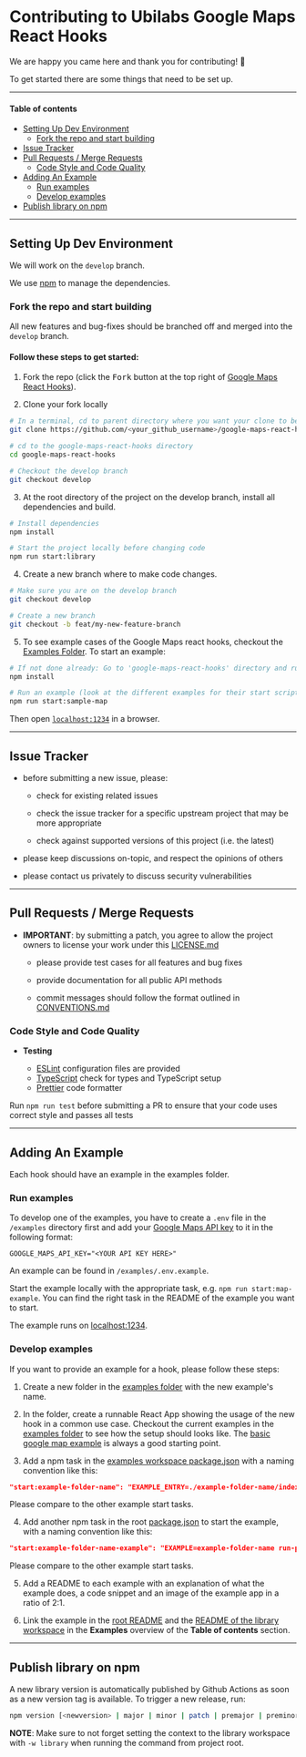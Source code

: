 # Contributing to Ubilabs Google Maps React Hooks

We are happy you came here and thank you for contributing! 🎉

To get started there are some things that need to be set up.

---

#### Table of contents

- [Setting Up Dev Environment](#setting-up-dev-environment)
  - [Fork the repo and start building](#fork-the-repo-and-start-building)
- [Issue Tracker](#issue-tracker)
- [Pull Requests / Merge Requests](#pull-requests--merge-requests)
  - [Code Style and Code Quality](#code-style-and-code-quality)
- [Adding An Example](#adding-an-example)
  - [Run examples](#run-examples)
  - [Develop examples](#develop-examples)
- [Publish library on npm](#publish-library-on-npm)

---

## Setting Up Dev Environment

We will work on the `develop` branch.

We use [npm](https://www.npmjs.com/) to manage the dependencies.

### Fork the repo and start building

All new features and bug-fixes should be branched off and merged into the `develop` branch.

#### Follow these steps to get started:

1. Fork the repo (click the <kbd>Fork</kbd> button at the top right of [Google Maps React Hooks](https://github.com/ubilabs/google-maps-react-hooks)).

2. Clone your fork locally

```bash
# In a terminal, cd to parent directory where you want your clone to be, then
git clone https://github.com/<your_github_username>/google-maps-react-hooks.git

# cd to the google-maps-react-hooks directory
cd google-maps-react-hooks

# Checkout the develop branch
git checkout develop
```

3. At the root directory of the project on the develop branch, install all dependencies and build.

```bash
# Install dependencies
npm install

# Start the project locally before changing code
npm run start:library
```

4. Create a new branch where to make code changes.

```bash
# Make sure you are on the develop branch
git checkout develop

# Create a new branch
git checkout -b feat/my-new-feature-branch
```

5. To see example cases of the Google Maps react hooks, checkout the [Examples Folder](./examples). To start an example:

```bash
# If not done already: Go to 'google-maps-react-hooks' directory and run:
npm install

# Run an example (look at the different examples for their start scripts):
npm run start:sample-map
```

Then open [`localhost:1234`](http://localhost:1234) in a browser.

---

## Issue Tracker

- before submitting a new issue, please:

  - check for existing related issues

  - check the issue tracker for a specific upstream project that may be more appropriate

  - check against supported versions of this project (i.e. the latest)

- please keep discussions on-topic, and respect the opinions of others

- please contact us privately to discuss security vulnerabilities

---

## Pull Requests / Merge Requests

- **IMPORTANT**: by submitting a patch, you agree to allow the project owners to license your work under this [LICENSE.md](LICENSE.md)

  - please provide test cases for all features and bug fixes

  - provide documentation for all public API methods

  - commit messages should follow the format outlined in [CONVENTIONS.md](CONVENTIONS.md)

### Code Style and Code Quality

- **Testing**

  - [ESLint](https://eslint.org/) configuration files are provided
  - [TypeScript](https://www.typescriptlang.org/) check for types and TypeScript setup
  - [Prettier](https://prettier.io/) code formatter

Run `npm run test` before submitting a PR to ensure that your code uses correct style and passes all tests

---

## Adding An Example

Each hook should have an example in the examples folder.

### Run examples

To develop one of the examples, you have to create a `.env` file in the `/examples` directory first and add your [Google Maps API key](https://developers.google.com/maps/documentation/embed/get-api-key#:~:text=Go%20to%20the%20Google%20Maps%20Platform%20%3E%20Credentials%20page.&text=On%20the%20Credentials%20page%2C%20click,Click%20Close.) to it in the following format:

```
GOOGLE_MAPS_API_KEY="<YOUR API KEY HERE>"
```

An example can be found in `/examples/.env.example`.

Start the example locally with the appropriate task, e.g. `npm run start:map-example`. You can find the right task in the README of the example you want to start.

The example runs on [localhost:1234](http://localhost:1234).

### Develop examples

If you want to provide an example for a hook, please follow these steps:

1. Create a new folder in the [examples folder](./examples) with the new example's name.

2. In the folder, create a runnable React App showing the usage of the new hook in a common use case. Checkout the current examples in the [examples folder](./examples) to see how the setup should looks like. The [basic google map example](./examples/basic-google-map/) is always a good starting point.

3. Add a npm task in the [examples workspace package.json](./examples/package.json) with a naming convention like this:

```json
"start:example-folder-name": "EXAMPLE_ENTRY=./example-folder-name/index.html npm run start:example"
```

Please compare to the other example start tasks.

4. Add another npm task in the root [package.json](./package.json) to start the example, with a naming convention like this:

```json
"start:example-folder-name-example": "EXAMPLE=example-folder-name run-p start:library start:example"
```

Please compare to the other example start tasks.

5. Add a README to each example with an explanation of what the example does, a code snippet and an image of the example app in a ratio of 2:1.

6. Link the example in the [root README](./README.md) and the [README of the library workspace](./library/README.md) in the **Examples** overview of the **Table of contents** section.

---

## Publish library on npm

A new library version is automatically published by Github Actions as soon as a new version tag is available.
To trigger a new release, run:

```sh
npm version [<newversion> | major | minor | patch | premajor | preminor | prepatch | prerelease | from-git] -w library
```

**NOTE**: Make sure to not forget setting the context to the library workspace with `-w library` when running the command from project root.
